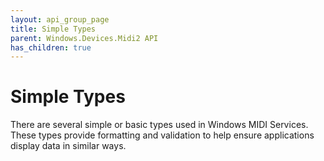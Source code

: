 ```yaml
---
layout: api_group_page
title: Simple Types
parent: Windows.Devices.Midi2 API
has_children: true
---
```


# Simple Types

There are several simple or basic types used in Windows MIDI Services. These types provide formatting and validation to help ensure applications display data in similar ways.
